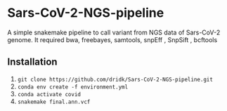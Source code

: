 # Sars-CoV-2-NGS-pipeline
A simple snakemake pipeline to call variant from NGS data of Sars-CoV-2 genome. 
It required bwa, freebayes, samtools, snpEff , SnpSift , bcftools

## Installation 

1. ``git clone https://github.com/dridk/Sars-CoV-2-NGS-pipeline.git``
2. ``conda env create -f environment.yml``
3. ``conda activate covid``       
4. ``snakemake final.ann.vcf``

